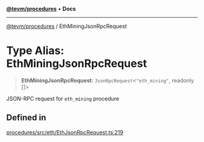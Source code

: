 [**@tevm/procedures**](../README.md) • **Docs**

***

[@tevm/procedures](../globals.md) / EthMiningJsonRpcRequest

# Type Alias: EthMiningJsonRpcRequest

> **EthMiningJsonRpcRequest**: `JsonRpcRequest`\<`"eth_mining"`, readonly []\>

JSON-RPC request for `eth_mining` procedure

## Defined in

[procedures/src/eth/EthJsonRpcRequest.ts:219](https://github.com/evmts/tevm-monorepo/blob/main/packages/procedures/src/eth/EthJsonRpcRequest.ts#L219)
